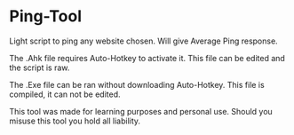 # Ping-Tool
Light script to ping any website chosen. Will give Average Ping response.

The .Ahk file requires Auto-Hotkey to activate it. This file can be edited and the script is raw.

The .Exe file can be ran without downloading Auto-Hotkey. This file is compiled, it can not be edited.




This tool was made for learning purposes and personal use. Should you misuse this tool you hold all liability.
